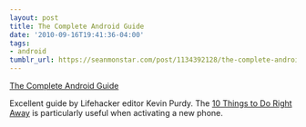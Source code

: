 ```yaml
---
layout: post
title: The Complete Android Guide
date: '2010-09-16T19:41:36-04:00'
tags:
- android
tumblr_url: https://seanmonstar.com/post/1134392128/the-complete-android-guide
---
```

[The Complete Android Guide](http://www.completeguides.net/01_The_Complete_Android_Guide)  

Excellent guide by Lifehacker editor Kevin Purdy. The [10 Things to Do Right Away](http://www.completeguides.net/01_The_Complete_Android_Guide/~Tutorials/10_Things_to_Do_Right_Away_on_Your_Android_Phone) is particularly useful when activating a new phone.

